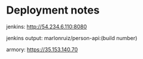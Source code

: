 # Deployment notes

jenkins: http://54.234.6.110:8080

jenkins output: marlonruiz/person-api:(build number)
  
armory: https://35.153.140.70

